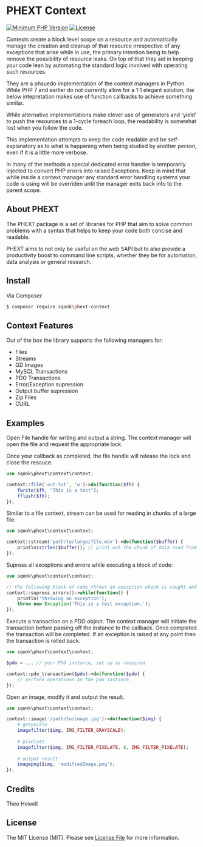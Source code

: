 # PHEXT Context

[![Minimum PHP Version](https://img.shields.io/badge/php-%3E%3D%207.3-8892BF.svg)](https://php.net/)
[![License](https://sqonk.com/opensource/license.svg)](license.txt)

Contexts create a block level scope on a resource and automatically manage the creation and cleanup of that resource irrespective of any exceptions that arise while in use, the primary intention being to help remove the possibility of resource leaks. On top of that they aid in keeping your code lean by automating the standard logic involved with operating such resources.

They are a phsuedo implementation of the context managers in Python. While PHP 7 and earlier do not currently allow for a 1:1 elegant solution, the below intepretation makes use of function callbacks to achieve something similar.

While alternative implementations make clever use of generators and 'yield' to push the resources to a 1-cycle foreach loop, the readability is somewhat lost when you follow the code.

This implementation attempts to keep the code readable and be self-explanatory as to what is happening when being studied by another person, even if it is a little more verbose.

In many of the methods a special dedicated error handler is temporarily injected to convert PHP errors into raised Exceptions. Keep in mind that while inside a context manager any standard error handling systems your code is using will be overriden until the manager exits back into to the parent scope.


## About PHEXT

The PHEXT package is a set of libraries for PHP that aim to solve common problems with a syntax that helps to keep your code both concise and readable.

PHEXT aims to not only be useful on the web SAPI but to also provide a productivity boost to command line scripts, whether they be for automation, data analysis or general research.

## Install

Via Composer

``` bash
$ composer require sqonk\phext-context
```


Context Features
----------------

Out of the box the library supports the following managers for:

* Files
* Streams
* GD Images
* MySQL Transactions
* PDO Transactions
* Error/Exception supression
* Output buffer supression
* Zip Files
* CURL


## Examples

Open File handle for writing and output a string. The context manager will open the file and request the appropriate lock.

Once your callback as completed, the file handle will release the lock and close the resouce.

``` php
use sqonk\phext\context\context;

context::file('out.txt', 'w')->do(function($fh) {
    fwrite($fh, "This is a test");
    fflush($fh);
});
```

Similar to a file context, stream can be used for reading in chunks of a large file.

``` php
use sqonk\phext\context\context;

context::stream('path/to/large/file.mov')->do(function($buffer) {
    println(strlen($buffer)); // print out the chunk of data read from the input stream.
});
```

Supress all exceptions and errors while executing a block of code:

``` php
use sqonk\phext\context\context;

// the following block of code throws an exception which is caught and ignored, leaving the program uninterupted.
context::supress_errors()->while(function() {
    println('throwing an exception');
    throw new Exception('This is a test exception.');
});
```

Execute a transaction on a PDO object. The context manager will initiate the transaction before passing off the instance to the callback. Once completed the transaction will be completed. If an exception is raised at any point then the transaction is rolled back.

``` php
use sqonk\phext\context\context;

$pdo = ... // your PDO instance, set up as required.

context::pdo_transaction($pdo)->do(function($pdo) {
    // perform operations on the pdo instance.
});

```

Open an image, modify it and output the result.

``` php
use sqonk\phext\context\context;

context::image('/path/to/image.jpg')->do(function($img) {
    # greyscale
    imagefilter($img, IMG_FILTER_GRAYSCALE);
    
    # pixelate
    imagefilter($img, IMG_FILTER_PIXELATE, 8, IMG_FILTER_PIXELATE);
    
    # output result
    imagepng($img, 'modifiedImage.png');
});

```

## Credits

Theo Howell
 
## License

The MIT License (MIT). Please see [License File](license.txt) for more information.
